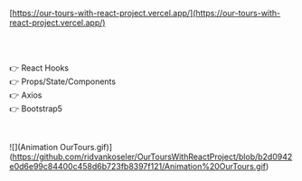 [https://our-tours-with-react-project.vercel.app/](https://our-tours-with-react-project.vercel.app/)

<br>


<br>

👉 React Hooks <br>
👉 Props/State/Components <br>
👉 Axios <br>
👉 Bootstrap5 <br>

<br>

![](Animation OurTours.gif)](https://github.com/ridvankoseler/OurToursWithReactProject/blob/b2d0942e0d6e99c84400c458d6b723fb8397f121/Animation%20OurTours.gif)
